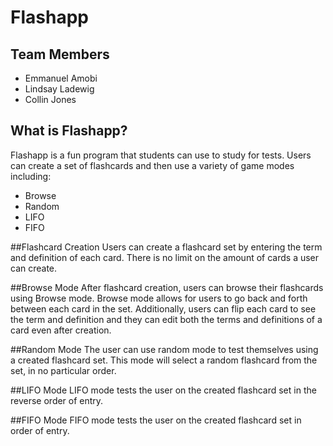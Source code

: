 # Flashapp
## Team Members 
* Emmanuel Amobi
* Lindsay Ladewig
* Collin Jones

## What is Flashapp?
Flashapp is a fun program that students can use to study for tests. Users can
create a set of flashcards and then use a variety of game modes including:
* Browse 
* Random
* LIFO
* FIFO

##Flashcard Creation
Users can create a flashcard set by entering the term and definition of each card. There
is no limit on the amount of cards a user can create.

##Browse Mode
After flashcard creation, users can browse their flashcards using Browse mode. Browse mode
allows for users to go back and forth between each card in the set. Additionally, users
can flip each card to see the term and definition and they can edit both the terms and 
definitions of a card even after creation. 

##Random Mode
The user can use random mode to test themselves using a created flashcard set. This mode will select
a random flashcard from the set, in no particular order.

##LIFO Mode
LIFO mode tests the user on the created flashcard set in the reverse order of entry.

##FIFO Mode
FIFO mode tests the user on the created flashcard set in order of entry.